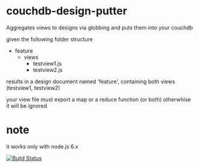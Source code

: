 # couchdb-design-putter
Aggregates views to designs via globbing and puts them into your couchdb

given the following folder structure

- feature
	- views
		- testview1.js
		- testview2.js

results in a design document named 'feature', containing both views (testview1, testview2)

your view file must export a map or a reduce function (or both) otherwhise it will be ignored

# note
it works only with node.js 6.x 


[![Build Status](https://travis-ci.org/koellcode/couchdb-design-putter.svg?branch=master)](https://travis-ci.org/koellcode/couchdb-design-putter)
